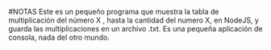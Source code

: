 #NOTAS
Este es un pequeño programa que muestra la tabla de multiplicación del número X , hasta la cantidad del numero X, en NodeJS, y guarda las multiplicaciones en un archivo .txt. Es una pequeña aplicación de consola, nada del otro mundo.
